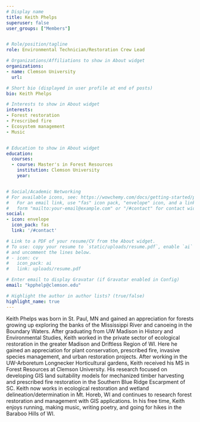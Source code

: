 ```yaml
---
# Display name
title: Keith Phelps
superuser: false
user_groups: ["Members"]


# Role/position/tagline
role: Environmental Technician/Restoration Crew Lead

# Organizations/Affiliations to show in About widget
organizations:
- name: Clemson University
  url: 

# Short bio (displayed in user profile at end of posts)
bio: Keith Phelps

# Interests to show in About widget
interests:
- Forest restoration
- Prescribed fire
- Ecosystem management
- Music


# Education to show in About widget
education:
  courses:
  - course: Master's in Forest Resources
    institution: Clemson University
    year: 


# Social/Academic Networking
# For available icons, see: https://wowchemy.com/docs/getting-started/page-builder/#icons
#   For an email link, use "fas" icon pack, "envelope" icon, and a link in the
#   form "mailto:your-email@example.com" or "/#contact" for contact widget.
social:
- icon: envelope
  icon_pack: fas
  link: '/#contact'

# Link to a PDF of your resume/CV from the About widget.
# To use: copy your resume to `static/uploads/resume.pdf`, enable `ai` icons in `params.toml`,
# and uncomment the lines below.
# - icon: cv
#   icon_pack: ai
#   link: uploads/resume.pdf

# Enter email to display Gravatar (if Gravatar enabled in Config)
email: "kpphelp@clemson.edu"

# Highlight the author in author lists? (true/false)
highlight_name: true
---
```


Keith Phelps was born in St. Paul, MN and gained an appreciation for forests growing up exploring the banks of the Mississippi River and canoeing in the Boundary Waters. After graduating from UW Madison in History and Environmental Studies, Keith worked in the private sector of ecological restoration in the greater Madison and Driftless Region of WI. Here he gained an appreciation for plant conservation, prescribed fire, invasive species management, and urban restoration projects. After working in the UW-Arboretum Longnecker Horticultural gardens, Keith received his MS in Forest Resources at Clemson University. His research focused on developing GIS land suitability models for mechanized timber harvesting and prescribed fire restoration in the Southern Blue Ridge Escarpment of SC. Keith now works in ecological restoration and wetland delineation/determination in Mt. Horeb, WI and continues to research forest restoration and management with GIS applications. In his free time, Keith enjoys running, making music, writing poetry, and going for hikes in the Baraboo Hills of WI. 







